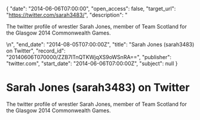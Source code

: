 {
  "date": "2014-06-06T07:00:00", 
  "open_access": false, 
  "target_url": "https://twitter.com/sarah3483/", 
  "description": "<p>The twitter profile of wrestler Sarah Jones,  member of Team Scotland for the Glasgow 2014 Commonwealth Games.</p>\n", 
  "end_date": "2014-08-05T07:00:00Z", 
  "title": "Sarah Jones  (sarah3483) on Twitter", 
  "record_id": "20140606T070000/ZZB7ITnQTKWjqXS9oWSnRA==", 
  "publisher": "twitter.com", 
  "start_date": "2014-06-06T07:00:00Z", 
  "subject": null
}

# Sarah Jones  (sarah3483) on Twitter

<p>The twitter profile of wrestler Sarah Jones,  member of Team Scotland for the Glasgow 2014 Commonwealth Games.</p>
